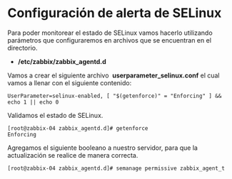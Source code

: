 # Configuración de alerta de SELinux 

Para poder monitorear el estado de SELinux vamos hacerlo utilizando parámetros que configuraremos en archivos que se encuentran en el directorio.

* **/etc/zabbix/zabbix_agentd.d**

Vamos a crear el siguiente archivo  **userparameter_selinux.conf** el cual vamos a llenar con el siguiente contenido:

    UserParameter=selinux-enabled, [ "$(getenforce)" = "Enforcing" ] && echo 1 || echo 0

Validamos el estado de SELinux.

    [root@zabbix-04 zabbix_agentd.d]# getenforce 
    Enforcing

Agregamos el siguiente booleano a nuestro servidor, para que la actualización se realice de manera correcta.

    [root@zabbix-04 zabbix_agentd.d]# semanage permissive zabbix_agent_t
    
